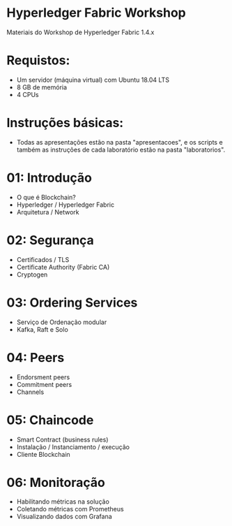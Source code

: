 # Hyperledger Fabric Workshop
Materiais do Workshop de Hyperledger Fabric 1.4.x

# Requistos:
- Um servidor (máquina virtual) com Ubuntu 18.04 LTS
- 8 GB de memória
- 4 CPUs

# Instruções básicas:
- Todas as apresentações estão na pasta "apresentacoes", e os scripts e também as instruções de cada laboratório estão na pasta "laboratorios". 

# 01: Introdução
- O que é Blockchain?
- Hyperledger / Hyperledger Fabric
- Arquitetura / Network

# 02: Segurança
- Certificados / TLS
- Certificate Authority (Fabric CA)
- Cryptogen

# 03: Ordering Services
- Serviço de Ordenação modular
- Kafka, Raft e Solo

# 04: Peers
- Endorsment peers
- Commitment peers
- Channels

# 05: Chaincode
- Smart Contract (business rules)
- Instalação / Instanciamento / execução
- Cliente Blockchain 

# 06: Monitoração
- Habilitando métricas na solução
- Coletando métricas com Prometheus
- Visualizando dados com Grafana
